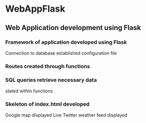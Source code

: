 # WebAppFlask

## Web Application development using Flask
 
### Framework of application developed using Flask
Connection to database established 
 configuration file
    
### Routes created through functions
  
### SQL queries retrieve necessary data
stated within functions
    
### Skeleton of index.html developed
Google map displayed
Live Twitter weather feed displayed
   
  
  
